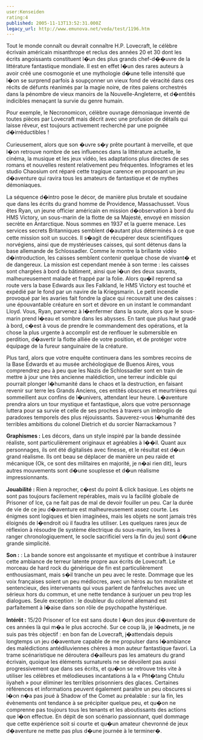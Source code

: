 ```yaml
---
user:Kenseiden
rating:4
published: 2005-11-13T13:52:31.000Z
legacy_url: http://www.emunova.net/veda/test/1196.htm
---
```

Tout le monde connaît ou devrait connaître H.P. Lovecraft, le célèbre écrivain américain misanthrope et reclus des années 20 et 30 dont les écrits angoissants constituent l�un des plus grands chef-d��uvre de la littérature fantastique mondiale. Il est en effet l�un des rares auteurs à avoir créé une cosmogonie et une mythologie d�une telle intensité que l�on se surprend parfois à soupçonner un vieux fond de véracité dans ces récits de défunts réanimés par la magie noire, de rites païens orchestrés dans la pénombre de vieux manoirs de la Nouvelle-Angleterre, et d�entités indicibles menaçant la survie du genre humain.   

Pour exemple, le Necronomicon, célèbre ouvrage démoniaque inventé de toutes pièces par Lovecraft mais décrit avec une profusion de détails qui laisse rêveur, est toujours activement recherché par une poignée d�irréductibles !   

Curieusement, alors que son �uvre s�y prête pourtant à merveille, et que l�on retrouve nombre de ses influences dans la littérature actuelle, le cinéma, la musique et les jeux vidéo, les adaptations plus directes de ses romans et nouvelles restent relativement peu fréquentes. Infogrames et les studio Chaosium ont réparé cette tragique carence en proposant un jeu d�aventure qui ravira tous les amateurs de fantastique et de mythes démoniaques.   

  

La séquence d�intro pose le décor, de manière plus brutale et soudaine que dans les écrits du grand homme de Providence, Massachusset. Vous êtes Ryan, un jeune officier américain en mission d�observation à bord du HMS Victory, un sous-marin de la flotte de sa Majesté, envoyé en mission secrète en Antarctique. Nous sommes en 1937 et la guerre menace. Les services secrets Britanniques semblent d�autant plus déterminés à ce que cette mission soit un succès. Il s�agit de récupérer deux scientifiques norvégiens, ainsi que de mystérieuses caisses, qui sont détenus dans la base allemande de Schlossadler. Comme le montre la brillante vidéo d�introduction, les caisses semblent contenir quelque chose de vivant� et de dangereux. La mission est cependant menée à son terme : les caisses sont chargées à bord du bâtiment, ainsi que l�un des deux savants, malheureusement malade et frappé par la folie. Alors qu�il reprend sa route vers la base Edwards aux îles Falkland, le HMS Victory est touché et expédié par le fond par un navire de la Kriegsmarin. Le petit incendie provoqué par les avaries fait fondre la glace qui recouvrait une des caisses : une épouvantable créature en sort et dévore en un instant le commandant Lloyd. Vous, Ryan, parvenez à l�enfermer dans la soute, alors que le sous-marin prend l�eau et sombre dans les abysses. En tant que plus haut gradé à bord, c�est à vous de prendre le commandement des opérations, et la chose la plus urgente à accomplir est de renflouer le submersible en perdition, d�avertir la flotte alliée de votre position, et de protéger votre équipage de la fureur sanguinaire de la créature.   

  

Plus tard, alors que votre enquête continuera dans les sombres recoins de la Base Edwards et au musée archéologique de Buenos Aires, vous comprendrez peu à peu que les Nazis de Schlossadler sont en train de mettre à jour une très ancienne malédiction, une terreur indicible qui pourrait plonger l�humanité dans le chaos et la destruction, en faisant revenir sur terre les Grands Anciens, ces entités obscures et meurtrières qui sommeillent aux confins de l�univers, attendant leur heure. L�aventure prendra alors un tour mystique et fantastique, alors que votre personnage luttera pour sa survie et celle de ses proches à travers un imbroglio de paradoxes temporels des plus réjouissants. Sauverez-vous l�humanité des terribles ambitions du colonel Dietrich et du sorcier Narrackamous ?   

  

  

**Graphismes :** Les décors, dans un style inspiré par la bande dessinée réaliste, sont particulièrement originaux et agréables à l��il. Quant aux personnages, ils ont été digitalisés avec finesse, et le résultat est d�un grand réalisme. Ils ont beau se déplacer de manière un peu raide et mécanique (Ok, ce sont des militaires en majorité, je n�ai rien dit), leurs autres mouvements sont d�une souplesse et d�un réalisme impressionnants.   

  

**Jouabilité :** Rien à reprocher, c�est du point & click basique. Les objets ne sont pas toujours facilement repérables, mais vu la facilité globale de Prisoner of Ice, ça ne fait pas de mal de devoir fouiller un peu. Car la durée de vie de ce jeu d�aventure est malheureusement assez courte. Les énigmes sont logiques et bien imaginées, mais les objets ne sont jamais très éloignés de l�endroit où il faudra les utiliser. Les quelques rares jeux de réflexion à résoudre (le système électrique du sous-marin, les livres à ranger chronologiquement, le socle sacrificiel vers la fin du jeu) sont d�une grande simplicité.  

  

**Son :** : La bande sonore est angoissante et mystique et contribue à instaurer cette ambiance de terreur latente propre aux écrits de Lovecraft. Le morceau de hard rock du générique de fin est particulièrement enthousiasmant, mais s�il tranche un peu avec le reste. Dommage que les voix françaises soient un peu médiocres, avec un héros au ton moraliste et sentencieux, des intervenants qui vous parlent de fanfreluches avec un sérieux hors du commun, et une nette tendance à surjouer un peu trop les dialogues. Seule exception : le doubleur du colonel allemand est parfaitement à l�aise dans son rôle de psychopathe hystérique.   

  

**Intérêt :** 15/20 Prisoner of Ice est sans doute l �un des jeux d�aventure de ces années là qui m�a le plus accroché. Sur ce coup là, je l�admets, je ne suis pas très objectif : en bon fan de Lovecraft, j�attendais depuis longtemps un jeu d�aventure capable de me propulser dans l�ambiance des malédictions antédiluviennes chères à mon auteur fantastique favori. La trame scénaristique ne déroutera d�ailleurs pas les amateurs du grand écrivain, quoique les éléments surnaturels ne se dévoilent pas aussi progressivement que dans ses écrits, et qu�on se retrouve très vite à utiliser les célèbres et mélodieuses incantations à la « Pht�tang Chtulu iiyaheh » pour éliminer les terribles prisonniers des glaces. Certaines références et informations peuvent également paraître un peu obscures si l�on n�a pas joué à Shadow of the Comet au préalable : sur la fin, les évènements ont tendance à se précipiter quelque peu, et qu�on ne comprenne pas toujours tous les tenants et les aboutissants des actions que l�on effectue. En dépit de son scénario passionnant, quel dommage que cette expérience soit si courte et qu�un amateur chevronné de jeux d�aventure ne mette pas plus d�une journée à le terminer�.